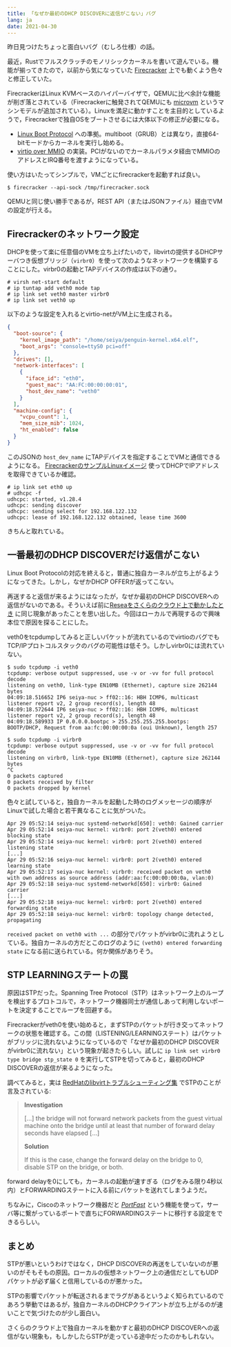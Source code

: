 ```yaml
---
title: 「なぜか最初のDHCP DISCOVERに返信がこない」バグ
lang: ja
date: 2021-04-30
---
```


昨日見つけたちょっと面白いバグ（むしろ仕様）の話。

最近，Rustでフルスクラッチのモノリシックカーネルを書いて遊んでいる。機能が揃ってきたので，以前から気になっていた [Firecracker](https://firecracker-microvm.github.io/) 上でも動くよう色々と修正していた。

FirecrackerはLinux KVMベースのハイパーバイザで，QEMUに比べ余計な機能が削ぎ落とされている（Firecrackerに触発されてQEMUにも [microvm](https://github.com/bonzini/qemu/blob/master/docs/microvm.rst) というマシンモデルが追加されている）。Linuxを満足に動かすことを主目的としているようで，Firecrackerで独自OSをブートさせるには大体以下の修正が必要になる。

- [Linux Boot Protocol](https://www.kernel.org/doc/html/latest/x86/boot.html) への準拠。multiboot（GRUB）とは異なり，直接64-bitモードからカーネルを実行し始める。
- [virtio over MMIO](https://docs.oasis-open.org/virtio/virtio/v1.1/csprd01/virtio-v1.1-csprd01.html#x1-1440002) の実装。PCIがないのでカーネルパラメタ経由でMMIOのアドレスとIRQ番号を渡すようになっている。


使い方はいたってシンプルで，VMごとにfirecrackerを起動すれば良い。

```
$ firecracker --api-sock /tmp/firecracker.sock 
```

QEMUと同じ使い勝手であるが，REST API（またはJSONファイル）経由でVMの設定が行える。

## Firecrackerのネットワーク設定
DHCPを使って楽に任意個のVMを立ち上げたいので，libvirtの提供するDHCPサーバつき仮想ブリッジ（`virbr0`）を使って次のようなネットワークを構築することにした。virbr0の起動とTAPデバイスの作成は以下の通り。

```
# virsh net-start default
# ip tuntap add veth0 mode tap
# ip link set veth0 master virbr0
# ip link set veth0 up
```

以下のような設定を入れるとvirtio-netがVM上に生成される。

```json
{
  "boot-source": {
    "kernel_image_path": "/home/seiya/penguin-kernel.x64.elf",
    "boot_args": "console=ttyS0 pci=off"
  },
  "drives": [],
  "network-interfaces": [
    {
      "iface_id": "eth0",
      "guest_mac": "AA:FC:00:00:00:01",
      "host_dev_name": "veth0"
    }
  ],
  "machine-config": {
    "vcpu_count": 1,
    "mem_size_mib": 1024,
    "ht_enabled": false
  }
}
```

このJSONの `host_dev_name` にTAPデバイスを指定することでVMと通信できるようになる。
[FirecrackerのサンプルLinuxイメージ](https://github.com/firecracker-microvm/firecracker/blob/main/docs/getting-started.md#running-firecracker) 使ってDHCPでIPアドレスを取得できているか確認。

```
# ip link set eth0 up
# udhcpc -f
udhcpc: started, v1.28.4
udhcpc: sending discover
udhcpc: sending select for 192.168.122.132
udhcpc: lease of 192.168.122.132 obtained, lease time 3600
```

きちんと取れている。

## 一番最初のDHCP DISCOVERだけ返信がこない
Linux Boot Protocolの対応を終えると，普通に独自カーネルが立ち上がるようになってきた。しかし，なぜかDHCP OFFERが返ってこない。

再送すると返信が来るようにはなったが，なぜか最初のDHCP DISCOVERへの返信がないのである。そういえば前に[Reseaをさくらのクラウド上で動かしたとき](https://seiya.me/writing-a-microkernel-from-scratch) に同じ現象があったことを思い出した。今回はローカルで再現するので興味本位で原因を探ることにした。

veth0をtcpdumpしてみると正しいパケットが流れているのでvirtioのバグでもTCP/IPプロトコルスタックのバグの可能性は低そう。しかしvirbr0には流れていない。

```
$ sudo tcpdump -i veth0
tcpdump: verbose output suppressed, use -v or -vv for full protocol decode
listening on veth0, link-type EN10MB (Ethernet), capture size 262144 bytes
04:09:18.516652 IP6 seiya-nuc > ff02::16: HBH ICMP6, multicast listener report v2, 2 group record(s), length 48
04:09:18.572644 IP6 seiya-nuc > ff02::16: HBH ICMP6, multicast listener report v2, 2 group record(s), length 48
04:09:18.589933 IP 0.0.0.0.bootpc > 255.255.255.255.bootps: BOOTP/DHCP, Request from aa:fc:00:00:00:0a (oui Unknown), length 257
```

```
$ sudo tcpdump -i virbr0
tcpdump: verbose output suppressed, use -v or -vv for full protocol decode
listening on virbr0, link-type EN10MB (Ethernet), capture size 262144 bytes
^C
0 packets captured
0 packets received by filter
0 packets dropped by kernel
```

色々と試していると，独自カーネルを起動した時のログメッセージの順序がLinuxで試した場合と若干異なることに気がついた。

```
Apr 29 05:52:14 seiya-nuc systemd-networkd[650]: veth0: Gained carrier
Apr 29 05:52:14 seiya-nuc kernel: virbr0: port 2(veth0) entered blocking state
Apr 29 05:52:14 seiya-nuc kernel: virbr0: port 2(veth0) entered listening state
[...]
Apr 29 05:52:16 seiya-nuc kernel: virbr0: port 2(veth0) entered learning state
Apr 29 05:52:17 seiya-nuc kernel: virbr0: received packet on veth0 with own address as source address (addr:aa:fc:00:00:00:0a, vlan:0)
Apr 29 05:52:18 seiya-nuc systemd-networkd[650]: virbr0: Gained carrier
[...]
Apr 29 05:52:18 seiya-nuc kernel: virbr0: port 2(veth0) entered forwarding state
Apr 29 05:52:18 seiya-nuc kernel: virbr0: topology change detected, propagating
```

`received packet on veth0 with ...` の部分でパケットがvirbr0に流れようとしている。独自カーネルの方だとこのログのように `(veth0) entered forwarding state` になる前に送られている。何か関係がありそう。

## STP LEARNINGステートの罠
原因はSTPだった。Spanning Tree Protocol（STP）はネットワーク上のループを検出するプロトコルで，ネットワーク機器同士が通信しあって利用しないポートを決定することでループを回避する。

Firecrackerがveth0を使い始めると，まずSTPのパケットが行き交ってネットワークの状態を確認する。この間（LISTENING/LEARNINGステート）はパケットがブリッジに流れないようになっているので「なぜか最初のDHCP DISCOVERがvirbr0に流れない」という現象が起きたらしい。試しに `ip link set virbr0 type bridge stp_state 0` を実行してSTPを切ってみると，最初のDHCP DISCOVERの返信が来るようになった。


調べてみると，実は [RedHatのlibvirtトラブルシューティング集](https://access.redhat.com/documentation/en-us/red_hat_enterprise_linux/7/html/virtualization_deployment_and_administration_guide/sect-troubleshooting-common_libvirt_errors_and_troubleshooting) でSTPのことが言及されている:

> **Investigation**
>
> [...] the bridge will not forward network packets from the guest virtual machine onto the bridge until at least that number of forward delay seconds have elapsed [...]
>
> **Solution**
>
> If this is the case, change the forward delay on the bridge to 0, disable STP on the bridge, or both.

forward delayを0にしても，カーネルの起動が速すぎる（ログをみる限り4秒以内）とFORWARDINGステートに入る前にパケットを送れてしまうようだ。

ちなみに，Ciscoのネットワーク機器だと [*PortFast*](https://www.cisco.com/cisco/web/support/JP/docs/SW/LANSWT-Core/CAT6500SWT/CG/004/stp_enha.html#pgfId-1052988) という機能を使って，サーバ等に繋がっているポートで直ちにFORWARDINGステートに移行する設定をできるらしい。

## まとめ
STPが悪いというわけではなく，DHCP DISCOVERの再送をしていないのが悪いのがそもそもの原因。ローカルの仮想ネットワーク上の通信だとしてもUDPパケットが必ず届くと信用しているのが悪かった。

STPの影響でパケットが転送されるまでラグがあるというよく知られているのであろう挙動ではあるが，独自カーネルのDHCPクライアントが立ち上がるのが速いことで気づけたのが少し面白い。

さくらのクラウド上で独自カーネルを動かすと最初のDHCP DISCOVERへの返信がない現象も，もしかしたらSTPが走っている途中だったのかもしれない。
